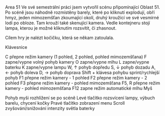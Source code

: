 Area 51
Ve své semestrální práci jsem vytvořil scénu připomínající Oblast 51. Po scéně jsou náhodně rozmístěny barely, které po kliknutí explodují, obří hmyz, jeden mimozemšťan zkoumající okolí, druhý kroužící ve své vesmírné lodi po obloze. Tam krouží také skenující kamera. Vedle kontejneru stojí lampa, kterou je možné kliknutím rozsvítit, či zhasnout.

Cílem hry je nalézt kočičku, která se někam zatoulala.

Klávesnice

C přepne režim kamery (1 pohled, 2 pohled, pohled mimozemšťana)
F zapne/vypne volný pohyb kamery
O zapne/vypne mlhu
L zapne/vypne baterku
K zapne/vypne lampu
W, ↑ pohyb dopředu
S, ↓ pohyb dozadu
A, ← pohyb doleva
D, → pohyb doprava
Shift + klávesa pohybu sprint/rychlejší pohyb
F1 přepne režim kamery - 1 pohled
F2 přepne režim kamery - 2 pohled
F3 přepne režim kamery - pohled mimozemšťana
F5, R přepne režim kamery - pohled mimozemšťana
F12 zapne režim automatické mlhu
Myš

Pohyb myši rozhlížení se po scéně
Levé tlačítko rozsvícení lampy, výbuch barelu, chycení kočky
Pravé tlačítko zobrazení menu
Scroll zvyšování/snižování intenzity světla baterky